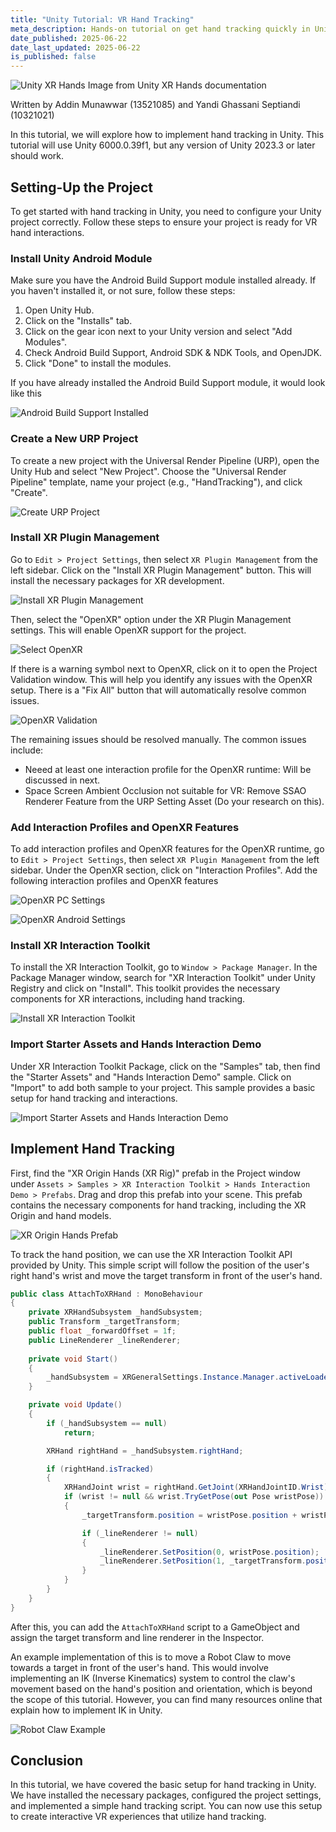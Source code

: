 ```yaml
---
title: "Unity Tutorial: VR Hand Tracking"
meta_description: Hands-on tutorial on get hand tracking quickly in Unity. This tutorial will talk about installing the necessary packages, configuring the project settings, and implementing a simple hand tracking script.
date_published: 2025-06-22
date_last_updated: 2025-06-22
is_published: false
---
```


![Unity XR Hands](../../assets/web-content/unity-hand-tracking/unity-xr-hands.jpg)
<span class="text-sm sm:text-base italic">Image from Unity XR Hands documentation</span>

<p class="text-gray-400">Written by Addin Munawwar (13521085) and Yandi Ghassani Septiandi (10321021)<p>

In this tutorial, we will explore how to implement hand tracking in Unity. This tutorial will use Unity 6000.0.39f1, but any version of Unity 2023.3 or later should work.

## Setting-Up the Project
To get started with hand tracking in Unity, you need to configure your Unity project correctly. Follow these steps to ensure your project is ready for VR hand interactions.

### Install Unity Android Module
Make sure you have the Android Build Support module installed already. If you haven't installed it, or not sure, follow these steps:
1. Open Unity Hub.
2. Click on the "Installs" tab.
3. Click on the gear icon next to your Unity version and select "Add Modules".
4. Check Android Build Support, Android SDK & NDK Tools, and OpenJDK.
5. Click "Done" to install the modules.

If you have already installed the Android Build Support module, it would look like this

![Android Build Support Installed](../../assets/web-content/unity-hand-tracking/android-module.png)

### Create a New URP Project
To create a new project with the Universal Render Pipeline (URP), open the Unity Hub and select "New Project". Choose the "Universal Render Pipeline" template, name your project (e.g., "HandTracking"), and click "Create".

![Create URP Project](../../assets/web-content/unity-hand-tracking/new-urp-project.png)

### Install XR Plugin Management
Go to `Edit > Project Settings`, then select `XR Plugin Management` from the left sidebar. Click on the "Install XR Plugin Management" button. This will install the necessary packages for XR development.

![Install XR Plugin Management](../../assets/web-content/unity-hand-tracking/install-xr-plugin-management.png)

Then, select the "OpenXR" option under the XR Plugin Management settings. This will enable OpenXR support for the project.

![Select OpenXR](../../assets/web-content/unity-hand-tracking/open-xr-checked.png)

If there is a warning symbol next to OpenXR, click on it to open the Project Validation window. This will help you identify any issues with the OpenXR setup. There is a "Fix All" button that will automatically resolve common issues.

![OpenXR Validation](../../assets/web-content/unity-hand-tracking/project-validation.png)

The remaining issues should be resolved manually. The common issues include:
- Neeed at least one interaction profile for the OpenXR runtime: Will be discussed in next.
- Space Screen Ambient Occlusion not suitable for VR: Remove SSAO Renderer Feature from the URP Setting Asset (Do your research on this).

### Add Interaction Profiles and OpenXR Features
To add interaction profiles and OpenXR features for the OpenXR runtime, go to `Edit > Project Settings`, then select `XR Plugin Management` from the left sidebar. Under the OpenXR section, click on "Interaction Profiles". Add the following interaction profiles and OpenXR features

![OpenXR PC Settings](../../assets/web-content/unity-hand-tracking/open-xr-pc-setting.png)

![OpenXR Android Settings](../../assets/web-content/unity-hand-tracking/open-xr-android-setting.png)

### Install XR Interaction Toolkit
To install the XR Interaction Toolkit, go to `Window > Package Manager`. In the Package Manager window, search for "XR Interaction Toolkit" under Unity Registry and click on "Install". This toolkit provides the necessary components for XR interactions, including hand tracking.

![Install XR Interaction Toolkit](../../assets/web-content/unity-hand-tracking/install-xr-interaction-toolkit.png)

### Import Starter Assets and Hands Interaction Demo
Under XR Interaction Toolkit Package, click on the "Samples" tab, then find the "Starter Assets" and "Hands Interaction Demo" sample. Click on "Import" to add both sample to your project. This sample provides a basic setup for hand tracking and interactions.

![Import Starter Assets and Hands Interaction Demo](../../assets/web-content/unity-hand-tracking/import-demo-samples.png)

## Implement Hand Tracking
First, find the "XR Origin Hands (XR Rig)" prefab in the Project window under `Assets > Samples > XR Interaction Toolkit > Hands Interaction Demo > Prefabs`. Drag and drop this prefab into your scene. This prefab contains the necessary components for hand tracking, including the XR Origin and hand models.

![XR Origin Hands Prefab](../../assets/web-content/unity-hand-tracking/add-xr-rig-to-scene.png)

To track the hand position, we can use the XR Interaction Toolkit API provided by Unity. This simple script will follow the position of the user's right hand's wrist and move the target transform in front of the user's hand.

```csharp
public class AttachToXRHand : MonoBehaviour
{
    private XRHandSubsystem _handSubsystem;
    public Transform _targetTransform;
    public float _forwardOffset = 1f;
    public LineRenderer _lineRenderer;
    
    private void Start()
    {
        _handSubsystem = XRGeneralSettings.Instance.Manager.activeLoader.GetLoadedSubsystem<XRHandSubsystem>();
    }

    private void Update()
    {
        if (_handSubsystem == null)
            return;

        XRHand rightHand = _handSubsystem.rightHand;

        if (rightHand.isTracked)
        {
            XRHandJoint wrist = rightHand.GetJoint(XRHandJointID.Wrist);
            if (wrist != null && wrist.TryGetPose(out Pose wristPose))
            {
                _targetTransform.position = wristPose.position + wristPose.forward * _forwardOffset;

                if (_lineRenderer != null)
                {
                    _lineRenderer.SetPosition(0, wristPose.position);
                    _lineRenderer.SetPosition(1, _targetTransform.position);
                }
            }
        }
    }
}
```
After this, you can add the `AttachToXRHand` script to a GameObject and assign the target transform and line renderer in the Inspector.

An example implementation of this is to move a Robot Claw to move towards a target in front of the user's hand. This would involve implementing an IK (Inverse Kinematics) system to control the claw's movement based on the hand's position and orientation, which is beyond the scope of this tutorial. However, you can find many resources online that explain how to implement IK in Unity.

![Robot Claw Example](../../assets/web-content/unity-hand-tracking/hand-tracking-ik.png)

## Conclusion
In this tutorial, we have covered the basic setup for hand tracking in Unity. We have installed the necessary packages, configured the project settings, and implemented a simple hand tracking script. You can now use this setup to create interactive VR experiences that utilize hand tracking.
